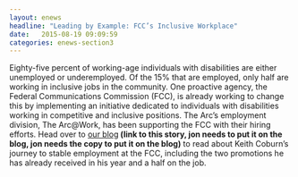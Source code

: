 ```yaml
---
layout: enews
headline: "Leading by Example: FCC’s Inclusive Workplace"
date:   2015-08-19 09:09:59
categories: enews-section3
---
```

Eighty-five percent of working-age individuals with disabilities are either unemployed or underemployed. Of the 15% that are employed, only half are working in inclusive jobs in the community. One proactive agency, the Federal Communications Commission (FCC), is already working to change this by implementing an initiative dedicated to individuals with disabilities working in competitive and inclusive positions. The Arc’s employment division, The Arc@Work, has been supporting the FCC with their hiring efforts. Head over to <u>our blog</u><b> (link to this story, jon needs to put it on the blog, jon needs the copy to put it on the blog)</b> to read about Keith Coburn’s journey to stable employment at the FCC, including the two promotions he has already received in his year and a half on the job. 